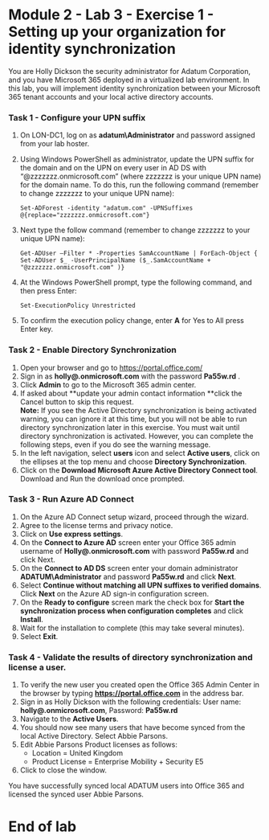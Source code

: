 # Module 2 - Lab 3 - Exercise 1 - Setting up your organization for identity synchronization 

You are Holly Dickson the security administrator for Adatum Corporation, and you have Microsoft 365 deployed in a virtualized lab environment. In this lab, you will implement identity synchronization between your Microsoft 365 tenant accounts and your local active directory accounts.

### Task 1 - Configure your UPN suffix

1.	On LON-DC1, log on as **adatum\Administrator** and password assigned from your lab hoster.
2.	Using Windows PowerShell as administrator, update the UPN suffix for the domain and on the UPN on every user in AD DS with “@zzzzzzz.onmicrosoft.com” (where zzzzzzz is your unique UPN name) for the domain name. To do this, run the following command (remember to change zzzzzzz to your unique UPN name):

    	Set-ADForest -identity "adatum.com" -UPNSuffixes @{replace="zzzzzzz.onmicrosoft.com"}  
3.	Next type the follow command (remember to change zzzzzzz to your unique UPN name): 

		Get-ADUser –Filter * -Properties SamAccountName | ForEach-Object { Set-ADUser $_ -UserPrincipalName ($_.SamAccountName + "@zzzzzzz.onmicrosoft.com" )}
4.	At the Windows PowerShell prompt, type the following command, and then press Enter:

		Set-ExecutionPolicy Unrestricted  
5.	To confirm the execution policy change, enter **A** for Yes to All press Enter key.
 
### Task 2 - Enable Directory Synchronization

1.	Open your browser and go to https://portal.office.com/   
2.	Sign in as **holly@<your tenant here>.onmicrosoft.com** with the password **Pa55w.rd** .    
3.	Click **Admin** to go to the Microsoft 365 admin center.
4.	If asked about **update your admin contact information **click the Cancel button to skip this request.  
	**Note:** If you see the Active Directory synchronization is being activated warning, you can ignore it at this time, but you will not be able to run directory synchronization later in this exercise. You must wait until directory synchronization is activated. However, you can complete the following steps, even if you do see the warning message.  
5.	In the left navigation, select **users** icon and select **Active users**, click on the ellipses at the top menu and choose **Directory Synchronization**.   
6.	Click on the **Download Microsoft Azure Active Directory Connect tool**.   Download and Run the download once prompted.
    
### Task 3 - Run Azure AD Connect

1.	On the Azure AD Connect setup wizard, proceed through the wizard. 
2.	Agree to the license terms and privacy notice.
3.	Click on **Use express settings**.   
4.	On the **Connect to Azure AD** screen enter your Office 365 admin username of 
**Holly@<your tenant here>.onmicrosoft.com** with password **Pa55w.rd** and click Next.   
5.	On the **Connect to AD DS** screen enter your domain administrator **ADATUM\Administrator** and password **Pa55w.rd** and click **Next**.   
6.	Select **Continue without matching all UPN suffixes to verified domains**. Click **Next** on the Azure AD sign-in configuration screen.   
7.	On the **Ready to configure** screen mark the check box for **Start the synchronization process when configuration completes** and click **Install**.   
8.	Wait for the installation to complete (this may take several minutes).   
9.	Select **Exit**.   

### Task 4 - Validate the results of directory synchronization and license a user. 

1.	To verify the new user you created open the Office 365 Admin Center in the browser by typing **https://portal.office.com** in the address bar.  
2.	Sign in as Holly Dickson with the following credentials:  User name: **holly@<your tenant here>.onmicrosoft.com**, Password: **Pa55w.rd**  
3.	Navigate to the **Active Users**.  
4.	You should now see many users that have become synced from the local Active Directory.  Select Abbie Parsons. 
5.	Edit Abbie Parsons Product licenses as follows: 
	- Location = United Kingdom
	- Product License = Enterprise Mobility + Security E5
6.	Click to close the window.

You have successfully synced local ADATUM users into Office 365 and licensed the synced user Abbie Parsons.

# End of lab  

 